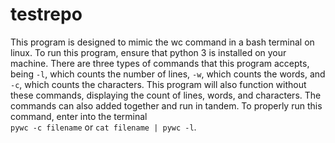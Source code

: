 # testrepo

This program is designed to mimic the wc command in a bash terminal on linux. To run this program, ensure that python 3 is 
installed on your machine. There are three types of commands that this program accepts, being <code>-l</code>, which counts the
number of lines, <code>-w</code>, which counts the words, and <code>-c</code>, which counts the characters. This program will also
function without these commands, displaying the count of lines, words, and characters. The commands can also added together and run in tandem. To properly run this command, enter into the
terminal <br> <code>pywc -c filename</code> or <code>cat filename | pywc -l</code>.
